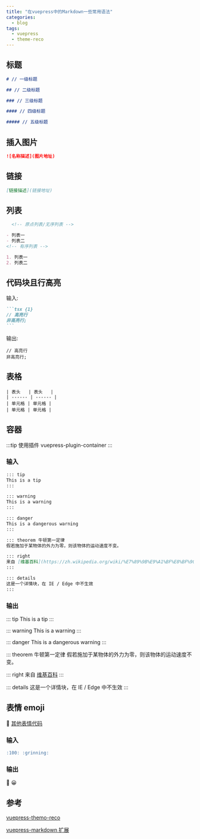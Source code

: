 ```yaml
---
title: "在vuepress中的Markdown一些常用语法"
categories:
  - blog
tags:
  - vuepress
  - theme-reco
---
```


## 标题

```md
# // 一级标题

## // 二级标题

### // 三级标题

#### // 四级标题

##### // 五级标题
```

## 插入图片

```md
![名称描述](图片地址)
```

## 链接

```md
[链接描述](链接地址)
```

## 列表

```md
  <!-- 原点列表/无序列表 -->

- 列表一
- 列表二
<!-- 有序列表 -->

1. 列表一
2. 列表二
```

## 代码块且行高亮

输入:

````md
```tsx {1}
// 高亮行
非高亮行;
```
````

输出:

```tsx {1}
// 高亮行
非高亮行;
```

## 表格

```
| 表头   | 表头   |
| ------ | ------ |
| 单元格 | 单元格 |
| 单元格 | 单元格 |
```

## 容器

:::tip
使用插件 vuepress-plugin-container
:::

### 输入

```md
::: tip
This is a tip
:::

::: warning
This is a warning
:::

::: danger
This is a dangerous warning
:::

::: theorem 牛顿第一定律
假若施加于某物体的外力为零，则该物体的运动速度不变。

::: right
来自 [维基百科](https://zh.wikipedia.org/wiki/%E7%89%9B%E9%A1%BF%E8%BF%90%E5%8A%A8%E5%AE%9A%E5%BE%8B)
:::

::: details
这是一个详情块，在 IE / Edge 中不生效
:::
```

### 输出

::: tip
This is a tip
:::

::: warning
This is a warning
:::

::: danger
This is a dangerous warning
:::

::: theorem 牛顿第一定律
假若施加于某物体的外力为零，则该物体的运动速度不变。

::: right
来自 [维基百科](https://zh.wikipedia.org/wiki/%E7%89%9B%E9%A1%BF%E8%BF%90%E5%8A%A8%E5%AE%9A%E5%BE%8B)
:::

::: details
这是一个详情块，在 IE / Edge 中不生效
:::

## 表情 emoji

:tada: [其他表情代码](https://github.com/markdown-it/markdown-it-emoji/blob/master/lib/data/full.json)

### 输入

```md
:100: :grinning:
```

### 输出

:100: :grinning:

## 参考

[vuepress-themo-reco](https://vuepress-theme-reco.recoluan.com/views/1.x/syntax.html)

[vuepress-markdown 扩展](https://vuepress.vuejs.org/zh/guide/markdown.html)
